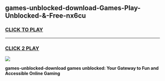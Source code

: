 
## games-unblocked-download-Games-Play-Unblocked-&-Free-nx6cu
<h3>
<a href="https://premium76.site?title=games-unblocked-download&ref=24A">CLICK TO PLAY</a></h3>
<hr>

<h3>
<a href="https://premium76.site?title=games-unblocked-download&ref=24A">CLICK 2 PLAY</a>
  
</h3>

<a href="https://premium76.site?title=games-unblocked-download&ref=24A"><img src="https://clearcache.store/games.png"></a>


**games-unblocked-download games unblocked: Your Gateway to Fun and Accessible Online Gaming**
